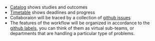 

- [Catalog](./catalog.md) shows studies and outcomes
- [Timetable](./timetable.md)  shows deadlines and progress
- Collaboraion will be traced by a collection of [github issues](https://github.com/IALSA/IALSA-2015-Portland/milestones/PxP%20-%20Physical)   
- The features of the workflow will be organized in accordance to the  [github labels](https://github.com/IALSA/IALSA-2015-Portland/blob/master/projects/github_labels.md), you can think of them as virtual sub-teams, or departments that are handling a particular type of problems. 

